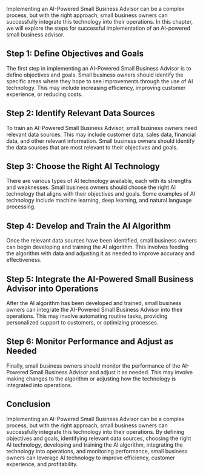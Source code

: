 

Implementing an AI-Powered Small Business Advisor can be a complex process, but with the right approach, small business owners can successfully integrate this technology into their operations. In this chapter, we will explore the steps for successful implementation of an AI-powered small business advisor.

Step 1: Define Objectives and Goals
-----------------------------------

The first step in implementing an AI-Powered Small Business Advisor is to define objectives and goals. Small business owners should identify the specific areas where they hope to see improvements through the use of AI technology. This may include increasing efficiency, improving customer experience, or reducing costs.

Step 2: Identify Relevant Data Sources
--------------------------------------

To train an AI-Powered Small Business Advisor, small business owners need relevant data sources. This may include customer data, sales data, financial data, and other relevant information. Small business owners should identify the data sources that are most relevant to their objectives and goals.

Step 3: Choose the Right AI Technology
--------------------------------------

There are various types of AI technology available, each with its strengths and weaknesses. Small business owners should choose the right AI technology that aligns with their objectives and goals. Some examples of AI technology include machine learning, deep learning, and natural language processing.

Step 4: Develop and Train the AI Algorithm
------------------------------------------

Once the relevant data sources have been identified, small business owners can begin developing and training the AI algorithm. This involves feeding the algorithm with data and adjusting it as needed to improve accuracy and effectiveness.

Step 5: Integrate the AI-Powered Small Business Advisor into Operations
-----------------------------------------------------------------------

After the AI algorithm has been developed and trained, small business owners can integrate the AI-Powered Small Business Advisor into their operations. This may involve automating routine tasks, providing personalized support to customers, or optimizing processes.

Step 6: Monitor Performance and Adjust as Needed
------------------------------------------------

Finally, small business owners should monitor the performance of the AI-Powered Small Business Advisor and adjust it as needed. This may involve making changes to the algorithm or adjusting how the technology is integrated into operations.

Conclusion
----------

Implementing an AI-Powered Small Business Advisor can be a complex process, but with the right approach, small business owners can successfully integrate this technology into their operations. By defining objectives and goals, identifying relevant data sources, choosing the right AI technology, developing and training the AI algorithm, integrating the technology into operations, and monitoring performance, small business owners can leverage AI technology to improve efficiency, customer experience, and profitability.
